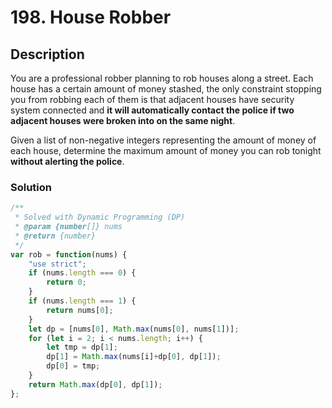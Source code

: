 # 198. House Robber

## Description

You are a professional robber planning to rob houses along a street. Each house has a certain amount of money stashed, the only constraint stopping you from robbing each of them is that adjacent houses have security system connected and **it will automatically contact the police if two adjacent houses were broken into on the same night**.

Given a list of non-negative integers representing the amount of money of each house, determine the maximum amount of money you can rob tonight **without alerting the police**.

### Solution
```javascript
/**
 * Solved with Dynamic Programming (DP)
 * @param {number[]} nums
 * @return {number}
 */
var rob = function(nums) {
    "use strict";
    if (nums.length === 0) {
        return 0;
    }
    if (nums.length === 1) {
        return nums[0];
    }
    let dp = [nums[0], Math.max(nums[0], nums[1])];
    for (let i = 2; i < nums.length; i++) {
        let tmp = dp[1];
        dp[1] = Math.max(nums[i]+dp[0], dp[1]);
        dp[0] = tmp;
    }
    return Math.max(dp[0], dp[1]);
};
```